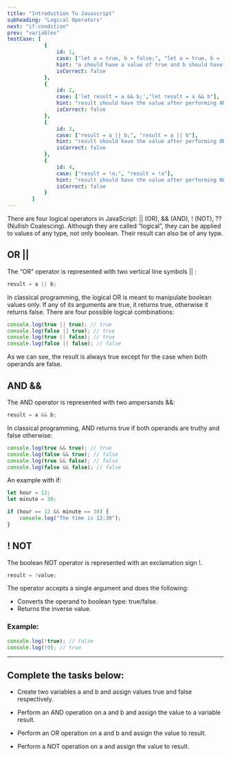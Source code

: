 ```yaml
---
title: "Introduction To Javascript"
subheading: "Logical Operators"
next: "if-condition"
prev: "variables"
testCase: [
			{
				id: 1,
				case: ["let a = true, b = false;", "let a = true, b = false"],
				hint: "a should have a value of true and b should have a value of false",
				isCorrect: false
			},
			{
                id: 2,
                case: ['let result = a && b;',"let result = a && b"],
                hint: "result should have the value after performing AND on a and b",
                isCorrect: false
            },
            {
                id: 3,
                case: ["result = a || b;", "result = a || b"],
                hint: "result should have the value after performing OR on a and b",
                isCorrect: false
            },
			{
                id: 4,
                case: ["result = !a;", "result = !a"],
                hint: "result should have the value after performing NOT on a",
                isCorrect: false
            }
		]
---
```


There are four logical operators in JavaScript: || (OR), && (AND), ! (NOT), ?? (Nullish Coalescing).
Although they are called “logical”, they can be applied to values of any type, not only boolean. Their result can also be of any type.

## OR ||

The “OR” operator is represented with two vertical line symbols || :

```javascript
result = a || b;
```

In classical programming, the logical OR is meant to manipulate boolean values only. If any of its arguments are true, it returns true, otherwise it returns false.
There are four possible logical combinations:

```javascript
console.log(true || true); // true
console.log(false || true); // true
console.log(true || false); // true
console.log(false || false); // false
```

As we can see, the result is always true except for the case when both operands are false.

## AND &&

The AND operator is represented with two ampersands &&:

```javascript
result = a && b;
```

In classical programming, AND returns true if both operands are truthy and false otherwise:

```javascript
console.log(true && true); // true
console.log(false && true); // false
console.log(true && false); // false
console.log(false && false); // false
```

An example with if:

```javascript
let hour = 12;
let minute = 30;

if (hour == 12 && minute == 30) {
	console.log("The time is 12:30");
}
```

## ! NOT

The boolean NOT operator is represented with an exclamation sign !.

```javascript
result = !value;
```

The operator accepts a single argument and does the following:

- Converts the operand to boolean type: true/false.
- Returns the inverse value.

### Example:

```javascript
console.log(!true); // false
console.log(!0); // true
```

---

## Complete the tasks below:

- Create two variables a and b and assign values true and false respectively.

- Perform an AND operation on a and b and assign the value to a variable result.

- Perform an OR operation on a and b and assign the value to result.

- Perform a NOT operation on a and assign the value to result.

